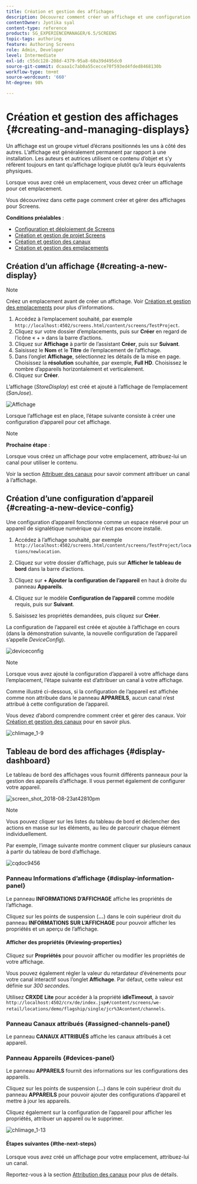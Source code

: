 ```yaml
---
title: Création et gestion des affichages
description: Découvrez comment créer un affichage et une configuration d’appareil dans AEM Screens. Découvrez également le tableau de bord des affichages.
contentOwner: Jyotika syal
content-type: reference
products: SG_EXPERIENCEMANAGER/6.5/SCREENS
topic-tags: authoring
feature: Authoring Screens
role: Admin, Developer
level: Intermediate
exl-id: c55dc128-208d-4379-95a8-60a39d495dc0
source-git-commit: dcaaa1c7ab0a55cecce70f593ed4fded8468130b
workflow-type: tm+mt
source-wordcount: '660'
ht-degree: 98%

---
```


# Création et gestion des affichages {#creating-and-managing-displays}

Un affichage est un groupe virtuel d’écrans positionnés les uns à côté des autres. L’affichage est généralement permanent par rapport à une installation. Les auteurs et autrices utilisent ce contenu d’objet et s’y réfèrent toujours en tant qu’affichage logique plutôt qu’à leurs équivalents physiques.

Lorsque vous avez créé un emplacement, vous devez créer un affichage pour cet emplacement.

Vous découvrirez dans cette page comment créer et gérer des affichages pour Screens.

**Conditions préalables** :

* [Configuration et déploiement de Screens](configuring-screens-introduction.md)
* [Création et gestion de projet Screens](creating-a-screens-project.md)
* [Création et gestion des canaux](managing-channels.md)
* [Création et gestion des emplacements](managing-locations.md)

## Création d’un affichage {#creating-a-new-display}

>[!NOTE]
>
>Créez un emplacement avant de créer un affichage. Voir [Création et gestion des emplacements](managing-locations.md) pour plus d’informations.

1. Accédez à l’emplacement souhaité, par exemple `http://localhost:4502/screens.html/content/screens/TestProject`.
1. Cliquez sur votre dossier d’emplacements, puis sur **Créer** en regard de l’icône « + » dans la barre d’actions.
1. Cliquez sur **Affichage** à partir de l’assistant **Créer**, puis sur **Suivant**.
1. Saisissez le **Nom** et le **Titre** de l’emplacement de l’affichage.
1. Dans l’onglet **Affichage**, sélectionnez les détails de la mise en page. Choisissez la **résolution** souhaitée, par exemple, **Full HD**. Choisissez le nombre d’appareils horizontalement et verticalement.
1. Cliquez sur **Créer**.

L’affichage (*StoreDisplay*) est créé et ajouté à l’affichage de l’emplacement (*SanJose*).

![Affichage](assets/display.gif)

Lorsque l’affichage est en place, l’étape suivante consiste à créer une configuration d’appareil pour cet affichage.

>[!NOTE]
>
>**Prochaine étape** :
>
>Lorsque vous créez un affichage pour votre emplacement, attribuez-lui un canal pour utiliser le contenu.
>
>Voir la section [Attribuer des canaux](channel-assignment.md) pour savoir comment attribuer un canal à l’affichage.

## Création d’une configuration d’appareil {#creating-a-new-device-config}

Une configuration d’appareil fonctionne comme un espace réservé pour un appareil de signalétique numérique qui n’est pas encore installé.

1. Accédez à l’affichage souhaité, par exemple `http://localhost:4502/screens.html/content/screens/TestProject/locations/newlocation`.
1. Cliquez sur votre dossier d’affichage, puis sur **Afficher le tableau de bord** dans la barre d’actions.
1. Cliquez sur **+ Ajouter la configuration de l’appareil** en haut à droite du panneau **Appareils**.

1. Cliquez sur le modèle **Configuration de l’appareil** comme modèle requis, puis sur **Suivant**.

1. Saisissez les propriétés demandées, puis cliquez sur **Créer**.

La configuration de l’appareil est créée et ajoutée à l’affichage en cours (dans la démonstration suivante, la nouvelle configuration de l’appareil s’appelle *DeviceConfig*).

![deviceconfig](assets/deviceconfig.gif)

>[!NOTE]
>
>Lorsque vous avez ajouté la configuration d’appareil à votre affichage dans l’emplacement, l’étape suivante est d’attribuer un canal à votre affichage.
>
>Comme illustré ci-dessous, si la configuration de l’appareil est affichée comme non attribuée dans le panneau **APPAREILS**, aucun canal n’est attribué à cette configuration de l’appareil.
>
>Vous devez d’abord comprendre comment créer et gérer des canaux. Voir [Création et gestion des canaux](managing-channels.md) pour en savoir plus.

![chlimage_1-9](assets/chlimage_1-9.png)

## Tableau de bord des affichages {#display-dashboard}

Le tableau de bord des affichages vous fournit différents panneaux pour la gestion des appareils d’affichage. Il vous permet également de configurer votre appareil.

![screen_shot_2018-08-23at42810pm](assets/screen_shot_2018-08-23at42810pm.png)

>[!NOTE]
>
>Vous pouvez cliquer sur les listes du tableau de bord et déclencher des actions en masse sur les éléments, au lieu de parcourir chaque élément individuellement.
>
>Par exemple, l’image suivante montre comment cliquer sur plusieurs canaux à partir du tableau de bord d’affichage.

![cqdoc9456](assets/cqdoc9456.gif)

### Panneau Informations d’affichage {#display-information-panel}

Le panneau **INFORMATIONS D’AFFICHAGE** affiche les propriétés de l’affichage.

Cliquez sur les points de suspension (**...**) dans le coin supérieur droit du panneau **INFORMATIONS SUR L’AFFICHAGE** pour pouvoir afficher les propriétés et un aperçu de l’affichage.


#### Afficher des propriétés {#viewing-properties}

Cliquez sur **Propriétés** pour pouvoir afficher ou modifier les propriétés de votre affichage.

Vous pouvez également régler la valeur du retardateur d’événements pour votre canal interactif sous l’onglet **Affichage**. Par défaut, cette valeur est définie sur *300 secondes*.

Utilisez **CRXDE Lite** pour accéder à la propriété **idleTimeout**, à savoir `http://localhost:4502/crx/de/index.jsp#/content/screens/we-retail/locations/demo/flagship/single/jcr%3Acontent/channels`.


### Panneau Canaux attribués {#assigned-channels-panel}

Le panneau **CANAUX ATTRIBUÉS** affiche les canaux attribués à cet appareil.


### Panneau Appareils {#devices-panel}

Le panneau **APPAREILS** fournit des informations sur les configurations des appareils.

Cliquez sur les points de suspension (**…**) dans le coin supérieur droit du panneau **APPAREILS** pour pouvoir ajouter des configurations d’appareil et mettre à jour les appareils.

Cliquez également sur la configuration de l’appareil pour afficher les propriétés, attribuer un appareil ou le supprimer.

![chlimage_1-13](assets/chlimage_1-13.png)

#### Étapes suivantes {#the-next-steps}

Lorsque vous avez créé un affichage pour votre emplacement, attribuez-lui un canal.

Reportez-vous à la section [Attribution des canaux](channel-assignment.md) pour plus de détails.
